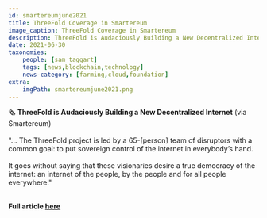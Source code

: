 ```yaml
---
id: smartereumjune2021
title: ThreeFold Coverage in Smartereum
image_caption: ThreeFold Coverage in Smartereum
description: ThreeFold is Audaciously Building a New Decentralized Internet - via Smartereum
date: 2021-06-30
taxonomies:
    people: [sam_taggart]
    tags: [news,blockchain,technology]
    news-category: [farming,cloud,foundation]
extra:
    imgPath: smartereumjune2021.png
---
```


🗞 **ThreeFold is Audaciously Building a New Decentralized Internet** (via Smartereum)
<br/>
<br/>
"... The ThreeFold project is led by a 65-[person] team of disruptors with a common goal: to put sovereign control of the internet in everybody’s hand.
<br/>
<br/>
It goes without saying that these visionaries desire a true democracy of the internet: an internet of the people, by the people and for all people everywhere."
<br/>
<br/>

**Full article [here](https://smartereum.com/189750/threefold-is-audaciously-building-a-new-decentralized-internet/)**
